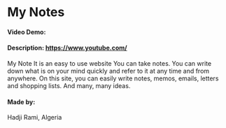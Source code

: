 # My Notes
#### Video Demo:  <URL HERE>
#### Description: https://www.youtube.com/
My Note
It is an easy to use website
  You can take notes.
You can write down what is on your mind quickly and refer to it at any time and from anywhere.
  On this site, you can easily write notes, memos, emails, letters and shopping lists. And many, many ideas.

  #### Made by:
  
  Hadji Rami, Algeria
